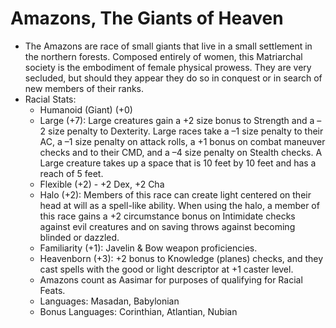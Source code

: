 # Amazons, The Giants of Heaven

 * The Amazons are race of small giants that live in a small settlement in the northern forests. Composed entirely of women, this Matriarchal society is the embodiment of female physical prowess. They are very secluded, but should they appear they do so in conquest or in search of new members of their ranks.
 * Racial Stats:
	* Humanoid (Giant) (+0)
	* Large (+7): Large creatures gain a +2 size bonus to Strength and a –2 size penalty to Dexterity. Large races take a –1 size penalty to their AC, a –1 size penalty on attack rolls, a +1 bonus on combat maneuver checks and to their CMD, and a –4 size penalty on Stealth checks. A Large creature takes up a space that is 10 feet by 10 feet and has a reach of 5 feet.
	* Flexible (+2) - +2 Dex, +2 Cha
	* Halo (+2): Members of this race can create light centered on their head at will as a spell-like ability. When using the halo, a member of this race gains a +2 circumstance bonus on Intimidate checks against evil creatures and on saving throws against becoming blinded or dazzled.
	* Familiarity (+1): Javelin & Bow weapon proficiencies.
	* Heavenborn (+3): +2 bonus to Knowledge (planes) checks, and they cast spells with the good or light descriptor at +1 caster level.
	* Amazons count as Aasimar for purposes of qualifying for Racial Feats.
	* Languages: Masadan, Babylonian
	* Bonus Languages: Corinthian, Atlantian, Nubian

